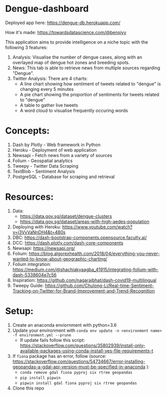 # Dengue-dashboard

Deployed app here: https://dengue-db.herokuapp.com/

How it's made: https://towardsdatascience.com/@bensjyy

This application aims to provide intelligence on a niche topic with the following 3 features:

1. Analysis: Visualise the number of dengue cases, along with an overlayed map of dengue hot zones and breeding spots.
1. News: This tab is able to retrieve news from multiple sources regarding "Dengue".
1. Twitter Analysis: There are 4 charts:
   - A line chart showing how sentiment of tweets related to "dengue" is changing every 5 minutes
   - A pie chart showing the proportion of sentiments for tweets related to "dengue"
   - A table to gather live tweets
   - A word cloud to visualise frequently occuring words

# Concepts:

1. Dash by Plotly - Web framework in Python
1. Heroku - Deployment of web application
1. Newsapi - Fetch news from a variety of sources
1. Folium - Geospatial analytics
1. Tweepy - Twitter Data Scraping
1. TextBlob - Sentiment Analysis
1. PostgreSQL - Database for scraping and retrieval

# Resources:

1. Data:
   - https://data.gov.sg/dataset/dengue-clusters
   - https://data.gov.sg/dataset/areas-with-high-aedes-population
1. Deploying with Heroku: https://www.youtube.com/watch?v=j3VvVaNnDH4&t=480s
1. DBC: https://dash-bootstrap-components.opensource.faculty.ai/
1. DCC: https://dash.plotly.com/dash-core-components
1. Newsapi: https://newsapi.org/
1. Folium: https://blog.algorexhealth.com/2018/04/everything-you-never-wanted-to-know-about-geographic-charting/
1. Folium integration: https://medium.com/@shachiakyaagba_41915/integrating-folium-with-dash-5338604e7c56
1. Inspiration: https://github.com/nagarajbhat/dash-covid19-multilingual
1. Tweepy Guide: https://github.com/Chulong-Li/Real-time-Sentiment-Tracking-on-Twitter-for-Brand-Improvement-and-Trend-Recognition

# Setup:

1. Create an anaconda enviornment with python=3.6
1. Update your environment with `conda env update -n <environment name> -f environment.yml --prune`
   - If update fails follow this script: https://stackoverflow.com/questions/35802939/install-only-available-packages-using-conda-install-yes-file-requirements-t
1. If `fiona` package has an error, follow (source: https://stackoverflow.com/questions/54734667/error-installing-geopandas-a-gdal-api-version-must-be-specified-in-anaconda
   ):
   - `conda remove gdal fiona pyproj six rtree geopandas`
   - `pip install pipwin`
   - `pipwin install gdal fiona pyproj six rtree geopandas`
1. Clone this repo

